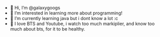 - 👋 Hi, I’m @galaxygoogs
- 👀 I’m interested in learning more about programming!
- 🌱 I’m currently learning java but i dont know a lot :c
- 💞️ I love BTS and Youtube, i watch too much markiplier, and know too much about bts, for it to be healthy.

<!---
galaxygoogs/galaxygoogs is a ✨ special ✨ repository because its `README.md` (this file) appears on your GitHub profile.
You can click the Preview link to take a look at your changes.
--->
